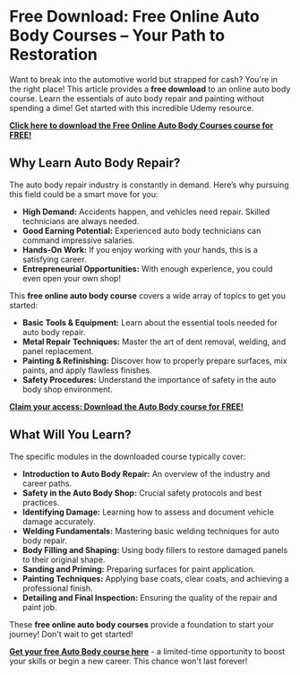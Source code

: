 # Free Download: Free Online Auto Body Courses – Your Path to Restoration

Want to break into the automotive world but strapped for cash? You're in the right place! This article provides a **free download** to an online auto body course. Learn the essentials of auto body repair and painting without spending a dime! Get started with this incredible Udemy resource.

[**Click here to download the Free Online Auto Body Courses course for FREE!**](https://udemywork.com/free-online-auto-body-courses)

## Why Learn Auto Body Repair?

The auto body repair industry is constantly in demand. Here’s why pursuing this field could be a smart move for you:

*   **High Demand:** Accidents happen, and vehicles need repair. Skilled technicians are always needed.
*   **Good Earning Potential:** Experienced auto body technicians can command impressive salaries.
*   **Hands-On Work:** If you enjoy working with your hands, this is a satisfying career.
*   **Entrepreneurial Opportunities:** With enough experience, you could even open your own shop!

This **free online auto body course** covers a wide array of topics to get you started:

*   **Basic Tools & Equipment:** Learn about the essential tools needed for auto body repair.
*   **Metal Repair Techniques:** Master the art of dent removal, welding, and panel replacement.
*   **Painting & Refinishing:** Discover how to properly prepare surfaces, mix paints, and apply flawless finishes.
*   **Safety Procedures:** Understand the importance of safety in the auto body shop environment.

[**Claim your access: Download the Auto Body course for FREE!**](https://udemywork.com/free-online-auto-body-courses)

## What Will You Learn?

The specific modules in the downloaded course typically cover:

*   **Introduction to Auto Body Repair:** An overview of the industry and career paths.
*   **Safety in the Auto Body Shop:** Crucial safety protocols and best practices.
*   **Identifying Damage:** Learning how to assess and document vehicle damage accurately.
*   **Welding Fundamentals:** Mastering basic welding techniques for auto body repair.
*   **Body Filling and Shaping:** Using body fillers to restore damaged panels to their original shape.
*   **Sanding and Priming:** Preparing surfaces for paint application.
*   **Painting Techniques:** Applying base coats, clear coats, and achieving a professional finish.
*   **Detailing and Final Inspection:** Ensuring the quality of the repair and paint job.

These **free online auto body courses** provide a foundation to start your journey! Don't wait to get started!

**[Get your free Auto Body course here](https://udemywork.com/free-online-auto-body-courses)** - a limited-time opportunity to boost your skills or begin a new career. This chance won't last forever!
